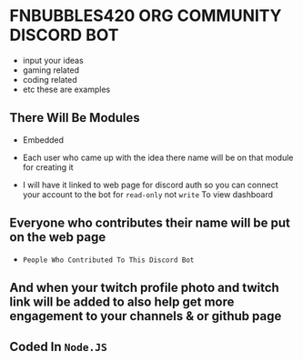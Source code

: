 # FNBUBBLES420 ORG COMMUNITY DISCORD BOT

- input your ideas 
- gaming related 
- coding related 
- etc 
these are examples 

## There Will Be Modules
- Embedded 

- Each user who came up with the idea there name will be on that module for creating it

- I will have it linked to web page for discord auth so you can connect your account to the bot for `read-only` not `write` 
To view dashboard 

## Everyone who contributes their name will be put on the web page 

- `People Who Contributed To This Discord Bot` 

## And when your twitch profile photo and twitch link will be added to also help get more engagement to your channels & or github page

## Coded In `Node.JS`

